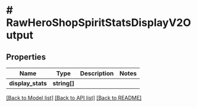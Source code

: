# # RawHeroShopSpiritStatsDisplayV2Output

## Properties

Name | Type | Description | Notes
------------ | ------------- | ------------- | -------------
**display_stats** | **string[]** |  |

[[Back to Model list]](../../README.md#models) [[Back to API list]](../../README.md#endpoints) [[Back to README]](../../README.md)
